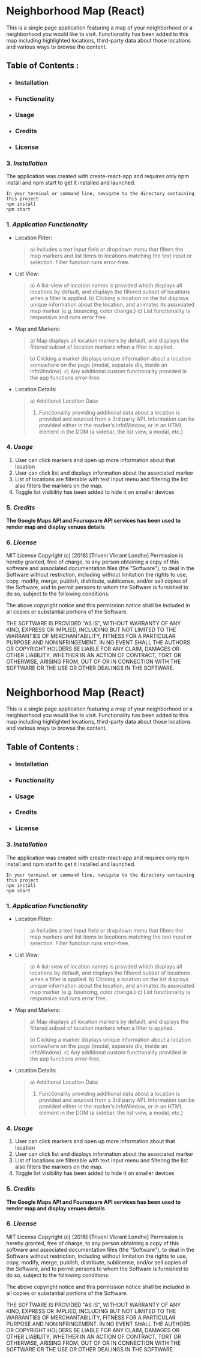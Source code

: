 # Neighborhood Map (React)

This is a single page application featuring a map of your neighborhood or a neighborhood you would like to visit. Functionality has been added to this map including highlighted locations, third-party data about those locations and various ways to browse the content.

## Table of Contents :
* ### Installation
* ### Functionality
* ### Usage
* ### Credits
* ### License

### 3. _Installation_
The application was created with create-react-app and requires only npm install and npm start to get it installed and launched.

    In your terminal or command line, navigate to the directory containing this project
    npm install
    npm start

### 1. _Application Functionality_
* Location Filter:
   > a) Includes a text input field or dropdown menu that filters the map markers and list items to locations matching the text input or selection. Filter function runs error-free.

 * List View:
    > a) A list-view of location names is provided which displays all locations by default, and displays the filtered subset of locations when a filter is applied.
    > b) Clicking a location on the list displays unique information about the location, and animates its associated map marker (e.g. bouncing, color change.)
    > c) List functionality is responsive and runs error free.

* Map and Markers:
    > a) Map displays all location markers by default, and displays the filtered subset of location markers when a filter is applied.

    > b) Clicking a marker displays unique information about a location somewhere on the page (modal, separate div, inside an infoWindow).
    > c) Any additional custom functionality provided in the app functions error-free.

* Location Details:
    > a) Additional Location Data:
    > 1) Functionality providing additional data about a location is provided and sourced from a          3rd party API. Information can be provided either in the marker’s infoWindow, or in an            HTML element in the DOM (a sidebar, the list view, a modal, etc.)

### 4. _Usage_
1) User can click markers and open up more information about that location
2) User can click list and displays information about the associated marker
3) List of locations are filterable with text input menu and filtering the list also filters the markers on the map.
4) Toggle list visibility has been added to hide it on smaller devices

### 5. _Credits_
__The Google Maps API and Foursquare API services has been used to render map and display venues details__

### 6. _License_
MIT License
Copyright (c) [2018] [Triveni Vikrant Londhe]
Permission is hereby granted, free of charge, to any person obtaining a copy
of this software and associated documentation files (the "Software"), to deal
in the Software without restriction, including without limitation the rights
to use, copy, modify, merge, publish, distribute, sublicense, and/or sell
copies of the Software, and to permit persons to whom the Software is
furnished to do so, subject to the following conditions:

The above copyright notice and this permission notice shall be included in all
copies or substantial portions of the Software.

THE SOFTWARE IS PROVIDED "AS IS", WITHOUT WARRANTY OF ANY KIND, EXPRESS OR
IMPLIED, INCLUDING BUT NOT LIMITED TO THE WARRANTIES OF MERCHANTABILITY,
FITNESS FOR A PARTICULAR PURPOSE AND NONINFRINGEMENT. IN NO EVENT SHALL THE
AUTHORS OR COPYRIGHT HOLDERS BE LIABLE FOR ANY CLAIM, DAMAGES OR OTHER
LIABILITY, WHETHER IN AN ACTION OF CONTRACT, TORT OR OTHERWISE, ARISING FROM,
OUT OF OR IN CONNECTION WITH THE SOFTWARE OR THE USE OR OTHER DEALINGS IN THE
SOFTWARE.

# Neighborhood Map (React)

This is a single page application featuring a map of your neighborhood or a neighborhood you would like to visit. Functionality has been added to this map including highlighted locations, third-party data about those locations and various ways to browse the content.

## Table of Contents :
* ### Installation
* ### Functionality
* ### Usage
* ### Credits
* ### License

### 3. _Installation_
The application was created with create-react-app and requires only npm install and npm start to get it installed and launched.

    In your terminal or command line, navigate to the directory containing this project
    npm install
    npm start

### 1. _Application Functionality_
* Location Filter:
   > a) Includes a text input field or dropdown menu that filters the map markers and list items to locations matching the text input or selection. Filter function runs error-free.

 * List View:
    > a) A list-view of location names is provided which displays all locations by default, and displays the filtered subset of locations when a filter is applied.
    > b) Clicking a location on the list displays unique information about the location, and animates its associated map marker (e.g. bouncing, color change.)
    > c) List functionality is responsive and runs error free.

* Map and Markers:
    > a) Map displays all location markers by default, and displays the filtered subset of location markers when a filter is applied.

    > b) Clicking a marker displays unique information about a location somewhere on the page (modal, separate div, inside an infoWindow).
    > c) Any additional custom functionality provided in the app functions error-free.

* Location Details:
    > a) Additional Location Data:
    > 1) Functionality providing additional data about a location is provided and sourced from a          3rd party API. Information can be provided either in the marker’s infoWindow, or in an            HTML element in the DOM (a sidebar, the list view, a modal, etc.)

### 4. _Usage_
1) User can click markers and open up more information about that location
2) User can click list and displays information about the associated marker
3) List of locations are filterable with text input menu and filtering the list also filters the markers on the map.
4) Toggle list visibility has been added to hide it on smaller devices

### 5. _Credits_
__The Google Maps API and Foursquare API services has been used to render map and display venues details__

### 6. _License_
MIT License
Copyright (c) [2018] [Triveni Vikrant Londhe]
Permission is hereby granted, free of charge, to any person obtaining a copy
of this software and associated documentation files (the "Software"), to deal
in the Software without restriction, including without limitation the rights
to use, copy, modify, merge, publish, distribute, sublicense, and/or sell
copies of the Software, and to permit persons to whom the Software is
furnished to do so, subject to the following conditions:

The above copyright notice and this permission notice shall be included in all
copies or substantial portions of the Software.

THE SOFTWARE IS PROVIDED "AS IS", WITHOUT WARRANTY OF ANY KIND, EXPRESS OR
IMPLIED, INCLUDING BUT NOT LIMITED TO THE WARRANTIES OF MERCHANTABILITY,
FITNESS FOR A PARTICULAR PURPOSE AND NONINFRINGEMENT. IN NO EVENT SHALL THE
AUTHORS OR COPYRIGHT HOLDERS BE LIABLE FOR ANY CLAIM, DAMAGES OR OTHER
LIABILITY, WHETHER IN AN ACTION OF CONTRACT, TORT OR OTHERWISE, ARISING FROM,
OUT OF OR IN CONNECTION WITH THE SOFTWARE OR THE USE OR OTHER DEALINGS IN THE
SOFTWARE.



